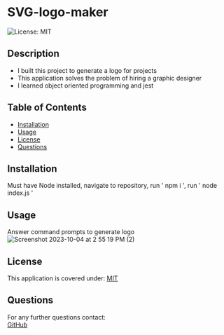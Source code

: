 # SVG-logo-maker
![License: MIT](https://img.shields.io/badge/License-MIT-yellow.svg)

## Description
* I built this project to generate a logo for projects
* This application solves the problem of hiring a graphic designer
* I learned object oriented programming and jest

## Table of Contents
* [Installation](#installation)
* [Usage](#usage)
* [License](#license)
* [Questions](#questions)

## Installation
Must have Node installed, navigate to repository, run ' npm i ', run ' node index.js '

## Usage
Answer command prompts to generate logo
![Screenshot 2023-10-04 at 2 55 19 PM (2)](https://github.com/BrianPizz/SVG-logo-maker/assets/138056153/eebfae6d-72f7-4225-a6f2-c88a628df281)


## License
This application is covered under:
[MIT](https://choosealicense.com/licenses/mit/)




## Questions

For any further questions contact:  
[GitHub](https://github.com/BrianPizz)  

